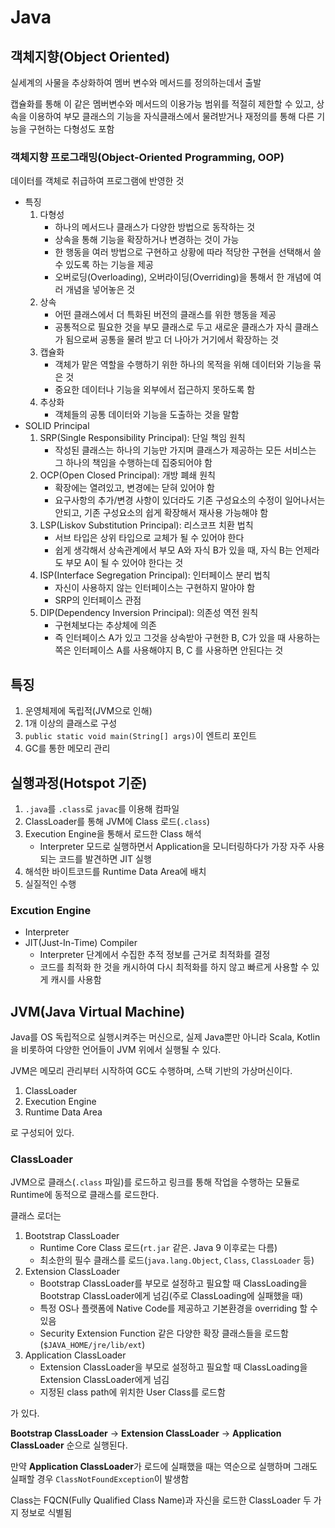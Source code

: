 # Java
## 객체지향(Object Oriented)
실세계의 사물을 추상화하여 멤버 변수와 메서드를 정의하는데서 출발

캡슐화를 통해 이 같은 멤버변수와 메서드의 이용가능 범위를 적절히 제한할 수 있고, 상속을 이용하여 부모 클래스의 기능을 자식클래스에서 물려받거나 재정의를 통해 다른 기능을 구현하는 다형성도 포함

### 객체지향 프로그래밍(Object-Oriented Programming, OOP)
데이터를 객체로 취급하여 프로그램에 반영한 것

- 특징
    1. 다형성
        - 하나의 메서드나 클래스가 다양한 방법으로 동작하는 것
        - 상속을 통해 기능을 확장하거나 변경하는 것이 가능
        - 한 행동을 여러 방법으로 구현하고 상황에 따라 적당한 구현을 선택해서 쓸 수 있도록 하는 기능을 제공
        - 오버로딩(Overloading), 오버라이딩(Overriding)을 통해서 한 개념에 여러 개념을 넣어놓은 것
    1. 상속
        - 어떤 클래스에서 더 특화된 버전의 클래스를 위한 행동을 제공
        - 공통적으로 필요한 것을 부모 클래스로 두고 새로운 클래스가 자식 클래스가 됨으로써 공통을 물려 받고 더 나아가 거기에서 확장하는 것
    1. 캡슐화
        - 객체가 맡은 역할을 수행하기 위한 하나의 목적을 위해 데이터와 기능을 묶은 것
        - 중요한 데이터나 기능을 외부에서 접근하지 못하도록 함
    1. 추상화
        - 객체들의 공통 데이터와 기능을 도출하는 것을 말함
- SOLID Principal
    1. SRP(Single Responsibility Principal): 단일 책임 원칙
        - 작성된 클래스는 하나의 기능만 가지며 클래스가 제공하는 모든 서비스는 그 하나의 책임을 수행하는데 집중되어야 함
    1. OCP(Open Closed Principal): 개방 폐쇄 원칙
        - 확장에는 열려있고, 변경에는 닫혀 있어야 함
        - 요구사항의 추가/변경 사항이 있더라도 기존 구성요소의 수정이 일어나서는 안되고, 기존 구성요소의 쉽게 확장해서 재사용 가능해야 함
    1. LSP(Liskov Substitution Principal): 리스코프 치환 법칙
        - 서브 타입은 상위 타입으로 교체가 될 수 있어야 한다
        - 쉽게 생각해서 상속관계에서 부모 A와 자식 B가 있을 때, 자식 B는 언제라도 부모 A이 될 수 있어야 한다는 것
    1. ISP(Interface Segregation Principal): 인터페이스 분리 법칙
        - 자신이 사용하지 않는 인터페이스는 구현하지 말아야 함
        - SRP의 인터페이스 관점
    1. DIP(Dependency Inversion Principal): 의존성 역전 원칙
        - 구현체보다는 추상체에 의존
        - 즉 인터페이스 A가 있고 그것을 상속받아 구현한 B, C가 있을 때 사용하는 쪽은 인터페이스 A를 사용해야지 B, C 를 사용하면 안된다는 것

## 특징
1. 운영체제에 독립적(JVM으로 인해)
1. 1개 이상의 클래스로 구성
1. `public static void main(String[] args)`이 엔트리 포인트
1. GC를 통한 메모리 관리

## 실행과정(Hotspot 기준)
1. `.java`를 `.class`로 `javac`를 이용해 컴파일
1. ClassLoader를 통해 JVM에 Class 로드(`.class`)
1. Execution Engine을 통해서 로드한 Class 해석
    - Interpreter 모드로 실행하면서 Application을 모니터링하다가 가장 자주 사용되는 코드를 발견하면 JIT 실행 
1. 해석한 바이트코드를 Runtime Data Area에 배치
1. 실질적인 수행

### Excution Engine
- Interpreter
- JIT(Just-In-Time) Compiler
    - Interpreter 단계에서 수집한 추적 정보를 근거로 최적화를 결정
    - 코드를 최적화 한 것을 캐시하여 다시 최적화를 하지 않고 빠르게 사용할 수 있게 캐시를 사용함

## JVM(Java Virtual Machine)
Java를 OS 독립적으로 실행시켜주는 머신으로, 실제 Java뿐만 아니라 Scala, Kotlin을 비롯하여 다양한 언어들이 JVM 위에서 실행될 수 있다.

JVM은 메모리 관리부터 시작하여 GC도 수행하며, 스택 기반의 가상머신이다.

1. ClassLoader
1. Execution Engine
1. Runtime Data Area

로 구성되어 있다.

### ClassLoader
JVM으로  클래스(`.class` 파일)를 로드하고 링크를 통해 작업을 수행하는 모듈로 Runtime에 동적으로 클래스를 로드한다.

클래스 로더는

1. Bootstrap ClassLoader
    - Runtime Core Class 로드(`rt.jar` 같은. Java 9 이후로는 다름)
    - 최소한의 필수 클래스를 로드(`java.lang.Object`, `Class`, `ClassLoader` 등)
1. Extension ClassLoader
    - Bootstrap ClassLoader를 부모로 설정하고 필요할 때 ClassLoading을 Bootstrap ClassLoader에게 넘김(주로 ClassLoading에 실패했을 때)
    - 특정 OS나 플랫폼에 Native Code를 제공하고 기본환경을 overriding 할 수 있음
    - Security Extension Function 같은 다양한 확장 클래스들을 로드함(`$JAVA_HOME/jre/lib/ext`)
1. Application ClassLoader
    - Extension ClassLoader을 부모로 설정하고 필요할 때 ClassLoading을 Extension ClassLoader에게 넘김
    - 지정된 class path에 위치한 User Class를 로드함

가 있다.

**Bootstrap ClassLoader** -> **Extension ClassLoader** -> **Application ClassLoader** 순으로 실행된다.

만약 **Application ClassLoader**가 로드에 실패했을 때는 역순으로 실행하며 그래도 실패할 경우 `ClassNotFoundException`이 발생함

Class는 FQCN(Fully Qualified Class Name)과 자신을 로드한 ClassLoader 두 가지 정보로 식별됨